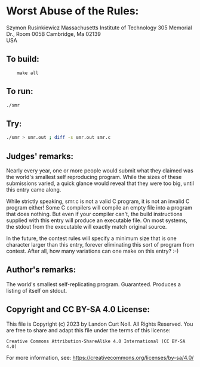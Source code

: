 # Worst Abuse of the Rules:

Szymon Rusinkiewicz
Massachusetts Institute of Technology
305 Memorial Dr., Room 005B
Cambridge, Ma  02139  
USA

## To build:

        make all

## To run:

```sh
./smr
```

## Try:

```sh
./smr > smr.out ; diff -s smr.out smr.c
```

## Judges' remarks:

Nearly every year, one or more people would submit what they claimed 
was the world's smallest self reproducing program.  While the sizes
of these submissions varied, a quick glance would reveal that they
were too big, until this entry came along.

While strictly speaking, smr.c is not a valid C program, it is
not an invalid C program either!  Some C compilers will compile
an empty file into a program that does nothing.  But even if your
compiler can't, the build instructions supplied with this entry
will produce an executable file.  On most systems, the stdout
from the executable will exactly match original source.

In the future, the contest rules will specify a minimum size
that is one character larger than this entry, forever eliminating
this sort of program from contest.  After all, how many variations
can one make on this entry?  :-)

## Author's remarks:

The world's smallest self-replicating program. Guaranteed.
Produces a listing of itself on stdout.

## Copyright and CC BY-SA 4.0 License:

This file is Copyright (c) 2023 by Landon Curt Noll.  All Rights Reserved.
You are free to share and adapt this file under the terms of this license:

    Creative Commons Attribution-ShareAlike 4.0 International (CC BY-SA 4.0)

For more information, see: https://creativecommons.org/licenses/by-sa/4.0/
